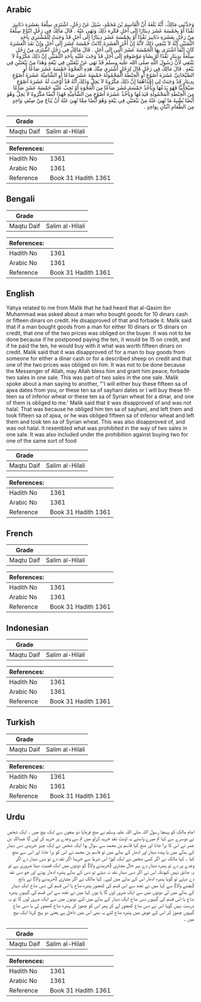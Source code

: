 ## Arabic


<div dir="rtl" lang="ar" style={{fontSize:'larger',backgroundColor:'#f8f9fa',padding:20}}>
وَحَدَّثَنِي مَالِكٌ، أَنَّهُ بَلَغَهُ أَنَّ الْقَاسِمَ بْنَ مُحَمَّدٍ، سُئِلَ عَنْ رَجُلٍ، اشْتَرَى سِلْعَةً بِعَشَرَةِ دَنَانِيرَ نَقْدًا أَوْ بِخَمْسَةَ عَشَرَ دِينَارًا إِلَى أَجَلٍ فَكَرِهَ ذَلِكَ وَنَهَى عَنْهُ ‏.‏ قَالَ مَالِكٌ فِي رَجُلٍ ابْتَاعَ سِلْعَةً مِنْ رَجُلٍ بِعَشَرَةِ دَنَانِيرَ نَقْدًا أَوْ بِخَمْسَةَ عَشَرَ دِينَارًا إِلَى أَجَلٍ قَدْ وَجَبَتْ لِلْمُشْتَرِي بِأَحَدِ الثَّمَنَيْنِ إِنَّهُ لاَ يَنْبَغِي ذَلِكَ لأَنَّهُ إِنْ أَخَّرَ الْعَشَرَةَ كَانَتْ خَمْسَةَ عَشَرَ إِلَى أَجَلٍ وَإِنْ نَقَدَ الْعَشَرَةَ كَانَ إِنَّمَا اشْتَرَى بِهَا الْخَمْسَةَ عَشَرَ الَّتِي إِلَى أَجَلٍ ‏.‏ قَالَ مَالِكٌ فِي رَجُلٍ اشْتَرَى مِنْ رَجُلٍ سِلْعَةً بِدِينَارٍ نَقْدًا أَوْ بِشَاةٍ مَوْصُوفَةٍ إِلَى أَجَلٍ قَدْ وَجَبَ عَلَيْهِ بِأَحَدِ الثَّمَنَيْنِ إِنَّ ذَلِكَ مَكْرُوهٌ لاَ يَنْبَغِي لأَنَّ رَسُولَ اللَّهِ صلى الله عليه وسلم قَدْ نَهَى عَنْ بَيْعَتَيْنِ فِي بَيْعَةٍ وَهَذَا مِنْ بَيْعَتَيْنِ فِي بَيْعَةٍ ‏.‏ قَالَ مَالِكٌ فِي رَجُلٍ قَالَ لِرَجُلٍ أَشْتَرِي مِنْكَ هَذِهِ الْعَجْوَةَ خَمْسَةَ عَشَرَ صَاعًا أَوِ الصَّيْحَانِيَّ عَشَرَةَ أَصْوُعٍ أَوِ الْحِنْطَةَ الْمَحْمُولَةَ خَمْسَةَ عَشَرَ صَاعًا أَوِ الشَّامِيَّةَ عَشَرَةَ أَصْوُعٍ بِدِينَارٍ قَدْ وَجَبَتْ لِي إِحْدَاهُمَا إِنَّ ذَلِكَ مَكْرُوهٌ لاَ يَحِلُّ وَذَلِكَ أَنَّهُ قَدْ أَوْجَبَ لَهُ عَشَرَةَ أَصْوُعٍ صَيْحَانِيًّا فَهُوَ يَدَعُهَا وَيَأْخُذُ خَمْسَةَ عَشَرَ صَاعًا مِنَ الْعَجْوَةِ أَوْ تَجِبُ عَلَيْهِ خَمْسَةَ عَشَرَ صَاعًا مِنَ الْحِنْطَةِ الْمَحْمُولَةِ فَيَدَعُهَا وَيَأْخُذُ عَشَرَةَ أَصْوُعٍ مِنَ الشَّامِيَّةِ فَهَذَا أَيْضًا مَكْرُوهٌ لاَ يَحِلُّ وَهُوَ أَيْضًا يُشْبِهُ مَا نُهِيَ عَنْهُ مِنْ بَيْعَتَيْنِ فِي بَيْعَةٍ وَهُوَ أَيْضًا مِمَّا نُهِيَ عَنْهُ أَنْ يُبَاعَ مِنْ صِنْفٍ وَاحِدٍ مِنَ الطَّعَامِ اثْنَانِ بِوَاحِدٍ ‏.‏
</div>
<div style={{backgroundColor:'#f8f9fa',padding:20, marginBottom: 10}}><table> <thead> <tr> <th>Grade</th> <th></th> </tr> </thead> <tbody> <tr><td>Maqtu Daif</td><td>Salim al-Hilali</td></tr></tbody></table><table> <thead> <tr> <th>References:</th> <th></th> </tr> </thead> <tbody><tr><td>Hadith No</td><td>1361</td></tr><tr><td>Arabic No</td><td>1361</td></tr><tr><td>Reference</td><td>Book 31 Hadith 1361</td></tr></tbody></table></div>

## Bengali


<div dir="ltr" lang="bn" style={{fontSize:'larger',backgroundColor:'#f8f9fa',padding:20}}>

</div>
<div style={{backgroundColor:'#f8f9fa',padding:20, marginBottom: 10}}><table> <thead> <tr> <th>Grade</th> <th></th> </tr> </thead> <tbody> <tr><td>Maqtu Daif</td><td>Salim al-Hilali</td></tr></tbody></table><table> <thead> <tr> <th>References:</th> <th></th> </tr> </thead> <tbody><tr><td>Hadith No</td><td>1361</td></tr><tr><td>Arabic No</td><td>1361</td></tr><tr><td>Reference</td><td>Book 31 Hadith 1361</td></tr></tbody></table></div>

## English


<div dir="ltr" lang="en" style={{fontSize:'larger',backgroundColor:'#f8f9fa',padding:20}}>
Yahya related to me from Malik that he had heard that al-Qasim ibn Muhammad was asked about a man who bought goods for 10 dinars cash or fifteen dinars on credit. He disapproved of that and forbade it. Malik said that if a man bought goods from a man for either 10 dinars or 15 dinars on credit, that one of the two prices was obliged on the buyer. It was not to be done because if he postponed paying the ten, it would be 15 on credit, and if he paid the ten, he would buy with it what was worth fifteen dinars on credit. Malik said that it was disapproved of for a man to buy goods from someone for either a dinar cash or for a described sheep on credit and that one of the two prices was obliged on him. It was not to be done because the Messenger of Allah, may Allah bless him and grant him peace, forbade two sales in one sale. This was part of two sales in the one sale. Malik spoke about a man saying to another, "'I will either buy these fifteen sa of ajwa dates from you, or these ten sa of sayhani dates or I will buy these fifteen sa of inferior wheat or these ten sa of Syrian wheat for a dinar, and one of them is obliged to me.' Malik said that it was disapproved of and was not halal. That was because he obliged him ten sa of sayhani, and left them and took fifteen sa of ajwa, or he was obliged fifteen sa of inferior wheat and left them and took ten sa of Syrian wheat. This was also disapproved of, and was not halal. It resembled what was prohibited in the way of two sales in one sale. It was also included under the prohibition against buying two for one of the same sort of food
</div>
<div style={{backgroundColor:'#f8f9fa',padding:20, marginBottom: 10}}><table> <thead> <tr> <th>Grade</th> <th></th> </tr> </thead> <tbody> <tr><td>Maqtu Daif</td><td>Salim al-Hilali</td></tr></tbody></table><table> <thead> <tr> <th>References:</th> <th></th> </tr> </thead> <tbody><tr><td>Hadith No</td><td>1361</td></tr><tr><td>Arabic No</td><td>1361</td></tr><tr><td>Reference</td><td>Book 31 Hadith 1361</td></tr></tbody></table></div>

## French


<div dir="ltr" lang="fr" style={{fontSize:'larger',backgroundColor:'#f8f9fa',padding:20}}>

</div>
<div style={{backgroundColor:'#f8f9fa',padding:20, marginBottom: 10}}><table> <thead> <tr> <th>Grade</th> <th></th> </tr> </thead> <tbody> <tr><td>Maqtu Daif</td><td>Salim al-Hilali</td></tr></tbody></table><table> <thead> <tr> <th>References:</th> <th></th> </tr> </thead> <tbody><tr><td>Hadith No</td><td>1361</td></tr><tr><td>Arabic No</td><td>1361</td></tr><tr><td>Reference</td><td>Book 31 Hadith 1361</td></tr></tbody></table></div>

## Indonesian


<div dir="ltr" lang="id" style={{fontSize:'larger',backgroundColor:'#f8f9fa',padding:20}}>

</div>
<div style={{backgroundColor:'#f8f9fa',padding:20, marginBottom: 10}}><table> <thead> <tr> <th>Grade</th> <th></th> </tr> </thead> <tbody> <tr><td>Maqtu Daif</td><td>Salim al-Hilali</td></tr></tbody></table><table> <thead> <tr> <th>References:</th> <th></th> </tr> </thead> <tbody><tr><td>Hadith No</td><td>1361</td></tr><tr><td>Arabic No</td><td>1361</td></tr><tr><td>Reference</td><td>Book 31 Hadith 1361</td></tr></tbody></table></div>

## Turkish


<div dir="ltr" lang="tr" style={{fontSize:'larger',backgroundColor:'#f8f9fa',padding:20}}>

</div>
<div style={{backgroundColor:'#f8f9fa',padding:20, marginBottom: 10}}><table> <thead> <tr> <th>Grade</th> <th></th> </tr> </thead> <tbody> <tr><td>Maqtu Daif</td><td>Salim al-Hilali</td></tr></tbody></table><table> <thead> <tr> <th>References:</th> <th></th> </tr> </thead> <tbody><tr><td>Hadith No</td><td>1361</td></tr><tr><td>Arabic No</td><td>1361</td></tr><tr><td>Reference</td><td>Book 31 Hadith 1361</td></tr></tbody></table></div>

## Urdu


<div dir="rtl" lang="ur" style={{fontSize:'larger',backgroundColor:'#f8f9fa',padding:20}}>
امام مالک کو پہنچا رسول اللہ صلی اللہ علیہ وسلم نے منع فرمایا دو بیعوں سے ایک بیع میں ۔ ایک شخص نے دوسرے سے کہا تم میرے واستے یہ اونٹ نقد خرید کرلو میں تم سے وعدے پر خرید کر لوں گا عبداللہ بن عمر نے اس کا برا جانا اور منع کیا قاسم بن محمد سے سوال ہوا ایک شخص نے ایک چیز خریدی دس دینار کے بدلے میں یا پندہ دینار اور ادھار کے بدلے میں تو قاسم بن محمد نے اس کو برا جانا اور اس سے منع کیا ۔ کہا مالک نے اگر کسی شخص نے ایک کپڑا اس شرط سے خریدا اگر نقد دے تو دس دینار دے اگر وعدے پر دے تو پندرہ دینار دے بہر حال مشتری (خریدنے والا) کو دونوں میں ایک قمیت دینا ضروری ہے تو یہ جانق نہیں کیونکہ اس نے اگر دس دینار نقد نہ دیئے تو دس کے بدلے پندرہ ادھار ہوئے اور جو دس نقد دے دیئے تو گویا پندرہ ادھار اس کے بدلے میں لیے۔ کہا مالک نے اگر مشتری (خریدنے والا) نے بائع (بچنے والا) سے کہا میں نے تجھ سے اس قسم کی کھجور پندرہ صاع یا اس قسم کی دس صاع ایک دینار کے بدلے میں لی دونوں میں سے ایک ضرور لوں گا یا یوں کہا میں نے تجھ سے اس قسم کی گیہوں پندرہ صاع یا اس قسم کی گیہوں دس صاع ایک دینار کے بدلے میں لئے دونوں میں سے ایک ضرور لوں گا تو یہ درست نہیں گویا اس نے دس صاع کھجور لے کر پھر اس کو چھوڑ کر پندرہ صاع کھجور لی یا دس صاع گیہوں چھوڑ کر اس کے عوض میں پندرہ صاع لئے یہ بھی اس میں داخل ہے یعنی دو بیع کرنا ایک بیع میں ۔
</div>
<div style={{backgroundColor:'#f8f9fa',padding:20, marginBottom: 10}}><table> <thead> <tr> <th>Grade</th> <th></th> </tr> </thead> <tbody> <tr><td>Maqtu Daif</td><td>Salim al-Hilali</td></tr></tbody></table><table> <thead> <tr> <th>References:</th> <th></th> </tr> </thead> <tbody><tr><td>Hadith No</td><td>1361</td></tr><tr><td>Arabic No</td><td>1361</td></tr><tr><td>Reference</td><td>Book 31 Hadith 1361</td></tr></tbody></table></div>